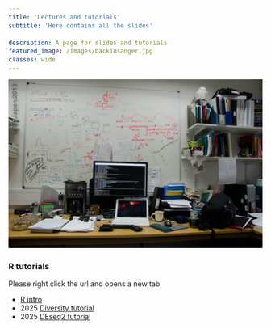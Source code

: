 ```yaml
---
title: 'Lectures and tutorials'
subtitle: 'Here contains all the slides'

description: A page for slides and tutorials
featured_image: /images/backinsanger.jpg
classes: wide 
---
```


![](/images/backinsanger.jpg)



### R tutorials 

Please right click the url and opens a new tab
* [R intro](/exercises/2021_R_intro.html)
* 2025 [Diversity tutorial](/exercises/2021_diversityTutorial.html)
* 2025 [DEseq2 tutorial](/exercises/2021_DeseqTutorial.html)



